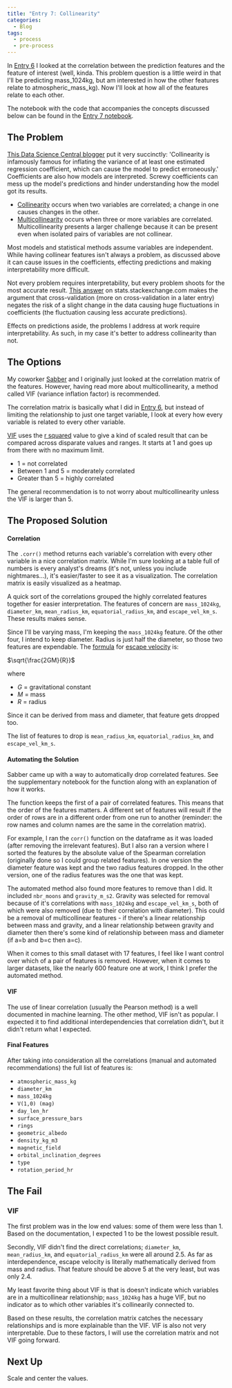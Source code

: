 ```yaml
---
title: "Entry 7: Collinearity"
categories:
  - Blog
tags:
  - process
  - pre-process
---
```


In [Entry 6](https://julielinx.github.io/blog/EDA_correlation/) I looked at the correlation between the prediction features and the feature of interest (well, kinda. This problem question is a little weird in that I'll be predicting mass_1024kg, but am interested in how the other features relate to atmospheric_mass_kg). Now I'll look at how all of the features relate to each other.

The notebook with the code that accompanies the concepts discussed below can be found in the [Entry 7 notebook](https://github.com/julielinx/datascience_diaries/blob/master/01_ml_process/07_nb_collinearity.ipynb).

## The Problem

[This Data Science Central blogger](https://www.datasciencecentral.com/profiles/blogs/multicollinearity-a-problem-or-an-opportunity) put it very succinctly: 'Collinearity is infamously famous for inflating the variance of at least one estimated regression coefficient, which can cause the model to predict erroneously.' Coefficients are also how models are interpreted. Screwy coefficients can mess up the model's predictions and hinder understanding how the model got its results.

- [Collinearity](https://statisticsbyjim.com/regression/multicollinearity-in-regression-analysis/) occurs when two variables are correlated; a change in one causes changes in the other.
- [Multicollinearity](https://etav.github.io/python/vif_factor_python.html) occurs when three or more variables are correlated. Multicollinearity presents a larger challenge because it can be present even when isolated pairs of variables are not collinear.

Most models and statistical methods assume variables are independent. While having collinear features isn't always a problem, as discussed above it can cause issues in the coefficients, effecting predictions and making interpretability more difficult.

Not every problem requires interpretability, but every problem shoots for the most accurate result. [This answer](https://stats.stackexchange.com/questions/168622/why-is-multicollinearity-not-checked-in-modern-statistics-machine-learning) on stats.stackexchange.com makes the argument that cross-validation (more on cross-validation in a later entry) negates the risk of a slight change in the data causing huge fluctuations in coefficients (the fluctuation causing less accurate predictions).

Effects on predictions aside, the problems I address at work require interpretability. As such, in my case it's better to address collinearity than not.

## The Options

My coworker [Sabber](https://medium.com/@sabber) and I originally just looked at the correlation matrix of the features. However, having read more about multicollinearity, a method called VIF (variance inflation factor) is recommended.

The correlation matrix is basically what I did in [Entry 6](https://julielinx.github.io/blog/EDA_correlation/), but instead of limiting the relationship to just one target variable, I look at every how every variable is related to every other variable.

[VIF](https://www.statisticshowto.datasciencecentral.com/variance-inflation-factor/) uses the [r squared](https://www.statisticshowto.datasciencecentral.com/adjusted-r2/) value to give a kind of scaled result that can be compared across disparate values and ranges. It starts at 1 and goes up from there with no maximum limit.
- 1 = not correlated
- Between 1 and 5 = moderately correlated
- Greater than 5 = highly correlated

The general recommendation is to not worry about multicollinearity unless the VIF is larger than 5.

## The Proposed Solution

#### Correlation

The `.corr()` method returns each variable's correlation with every other variable in a nice correlation matrix. While I'm sure looking at a table full of numbers is every analyst's dreams (it's not, unless you include nightmares...), it's easier/faster to see it as a visualization. The correlation matrix is easily visualized as a heatmap.

A quick sort of the correlations grouped the highly correlated features together for easier interpretation. The features of concern are `mass_1024kg`, `diameter_km`, `mean_radius_km`, `equatorial_radius_km`, and `escape_vel_km_s`. These results makes sense.

Since I'll be varying mass, I'm keeping the `mass_1024kg` feature. Of the other four, I intend to keep diameter. Radius is just half the diameter, so those two features are expendable. The [formula](https://en.wikibooks.org/wiki/LaTeX/Mathematics) for [escape velocity](https://www.toppr.com/guides/physics-formulas/escape-velocity-formula/) is:

$\sqrt{\frac{2GM}{R}}$

where

- $G$ = gravitational constant
- $M$ = mass
- $R$ = radius

Since it can be derived from mass and diameter, that feature gets dropped too.

The list of features to drop is `mean_radius_km`, `equatorial_radius_km`, and `escape_vel_km_s`.

#### Automating the Solution

Sabber came up with a way to automatically drop correlated features. See the supplementary notebook for the function along with an explanation of how it works.

The function keeps the first of a pair of correlated features. This means that the order of the features matters. A different set of features will result if the order of rows are in a different order from one run to another (reminder: the row names and column names are the same in the correlation matrix).

For example, I ran the `corr()` function on the dataframe as it was loaded (after removing the irrelevant features). But I also ran a version where I sorted the features by the absolute value of the Spearman correlation (originally done so I could group related features). In one version the diameter feature was kept and the two radius features dropped. In the other version, one of the radius features was the one that was kept.

The automated method also found more features to remove than I did. It included `nbr_moons` and `gravity_m_s2`. Gravity was selected for removal because of it's correlations with `mass_1024kg` and `escape_vel_km_s`, both of which were also removed (due to their correlation with diameter). This could be a removal of multicollinear features - if there's a linear relationship between mass and gravity, and a linear relationship between gravity and diameter then there's some kind of relationship between mass and diameter (if a=b and b=c then a=c).

When it comes to this small dataset with 17 features, I feel like I want control over which of a pair of features is removed. However, when it comes to larger datasets, like the nearly 600 feature one at work, I think I prefer the automated method.

#### VIF

The use of linear correlation (usually the Pearson method) is a well documented in machine learning. The other method, VIF isn't as popular. I expected it to find additional interdependencies that correlation didn't, but it didn't return what I expected.

#### Final Features

After taking into consideration all the correlations (manual and automated recommendations) the full list of features is:

- `atmospheric_mass_kg`
- `diameter_km`
- `mass_1024kg`
- `V(1,0) (mag)`
- `day_len_hr`
-  `surface_pressure_bars`
- `rings`
- `geometric_albedo`
- `density_kg_m3`
- `magnetic_field`
- `orbital_inclination_degrees`
- `type`
- `rotation_period_hr`

## The Fail

### VIF

The first problem was in the low end values: some of them were less than 1. Based on the documentation, I expected 1 to be the lowest possible result.

Secondly, VIF didn't find the direct correlations; `diameter_km`, `mean_radius_km`, and `equatorial_radius_km` were all around 2.5. As far as interdependence, escape velocity is literally mathematically derived from mass and radius. That feature should be above 5 at the very least, but was only 2.4.

My least favorite thing about VIF is that is doesn't indicate which variables are in a multicollinear relationship; `mass_1024kg` has a huge VIF, but no indicator as to which other variables it's collinearily connected to.

Based on these results, the correlation matrix catches the necessary relationships and is more explainable than the VIF. VIF is also not very interpretable. Due to these factors, I will use the correlation matrix and not VIF going forward.

## Next Up

Scale and center the values.


```python

```
